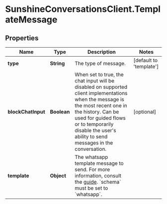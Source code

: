 # SunshineConversationsClient.TemplateMessage

## Properties

Name | Type | Description | Notes
------------ | ------------- | ------------- | -------------
**type** | **String** | The type of message. | [default to &#39;template&#39;]
**blockChatInput** | **Boolean** | When set to true, the chat input will be disabled on supported client implementations when the message is the most recent one in the history. Can be used for guided flows or to temporarily disable the user&#39;s ability to send messages in the conversation. | [optional] 
**template** | **Object** | The whatsapp template message to send. For more information, consult the [guide](https://developer.zendesk.com/documentation/conversations/messaging-platform/programmable-conversations/message-overrides/#template-messages). &#x60;schema&#x60; must be set to &#x60;whatsapp&#x60;. | 



